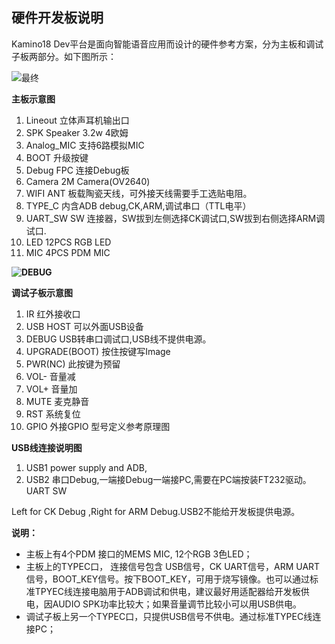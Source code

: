 ## 硬件开发板说明

Kamino18 Dev平台是面向智能语音应用而设计的硬件参考方案，分为主板和调试子板两部分。如下图所示：

![最终](D:\work\Markdown\git\rokid_doc\docs\7-bspguide\assets\zui_zhong.jpeg)

**主板示意图**

1.  Lineout 立体声耳机输出口
2.  SPK Speaker 3.2w 4欧姆
3.  Analog_MIC 支持6路模拟MIC
4.  BOOT 升级按键
5.  Debug FPC 连接Debug板
6.  Camera 2M Camera(OV2640)
7.  WIFI ANT 板载陶瓷天线，可外接天线需要手工选贴电阻。
8.  TYPE_C 内含ADB debug,CK,ARM,调试串口（TTL电平）
9.  UART_SW SW 连接器，SW拔到左侧选择CK调试口,SW拔到右侧选择ARM调试口.
10.  LED 12PCS RGB LED
11.  MIC 4PCS PDM MIC

**![DEBUG](D:\work\Markdown\git\rokid_doc\docs\7-bspguide\assets\debug.jpeg)**

**调试子板示意图**

1.  IR 红外接收口
2.  USB HOST 可以外面USB设备
3.  DEBUG USB转串口调试口,USB线不提供电源。
4.  UPGRADE(BOOT) 按住按键写Image
5.  PWR(NC) 此按键为预留
6.  VOL- 音量减
7.  VOL+ 音量加
8.  MUTE 麦克静音
9.  RST 系统复位
10.  GPIO 外接GPIO 型号定义参考原理图

**USB线连接说明图**

1.  USB1 power supply and ADB,
2.  USB2 串口Debug,一端接Debug一端接PC,需要在PC端按装FT232驱动。UART SW

Left for CK Debug ,Right for ARM Debug.USB2不能给开发板提供电源。

**说明：**

*   主板上有4个PDM 接口的MEMS MIC, 12个RGB 3色LED；
*   主板上的TYPEC口， 连接信号包含 USB信号，CK UART信号，ARM UART信号，BOOT_KEY信号。按下BOOT_KEY，可用于烧写镜像。也可以通过标准TPYEC线连接电脑用于ADB调试和供电，建议最好用适配器给开发板供电，因AUDIO SPK功率比较大；如果音量调节比较小可以用USB供电。
*   调试子板上另一个TYPEC口，只提供USB信号不供电。通过标准TYPEC线连接PC；
